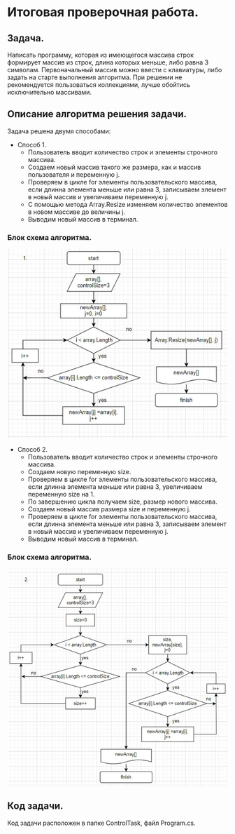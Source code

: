 # Итоговая проверочная работа.

## Задача.

Написать программу, которая из имеющегося массива строк формирует массив из строк, длина которых меньше, либо равна 3 символам. Первоначальный массив можно ввести с клавиатуры, либо задать на старте выполнения алгоритма.
При решении не рекомендуется пользоваться коллекциями, лучше обойтись исключительно массивами.

## Описание алгоритма решения задачи.

Задача решена двумя способами:

+ Способ 1.
    * Пользователь вводит количество строк и элементы строчного массива.
    * Создаем новый массив такого же размера, как и массив пользователя и переменную j.
    * Проверяем в цикле for элементы пользовательского массива, если длинна элемента меньше или равна 3, записываем элемент в новый массив и увеличиваем переменную j.
    * С помощью метода Array.Resize изменяем количество элементов в новом массиве до величины j.
    * Выводим новый массив в терминал.

### Блок схема алгоритма.
![блок-схема](flowchart_1.jpg)

+ Способ 2.
    * Пользователь вводит количество строк и элементы строчного массива.
    * Создаем новую переменную size.
    * Проверяем в цикле for элементы пользовательского массива, если длинна элемента меньше или равна 3, увеличиваем переменную size на 1.
    * По завершению цикла получаем size, размер нового массива.
    * Создаем новый массив размера size и переменную j.
    * Проверяем в цикле for элементы пользовательского массива, если длинна элемента меньше или равна 3, записываем элемент в новый массив и увеличиваем переменную j.
    * Выводим новый массив в терминал.

### Блок схема алгоритма.
![блок-схема](flowchart_2.jpg)

## Код задачи.
Код задачи расположен в папке ControlTask, файл Program.cs.
